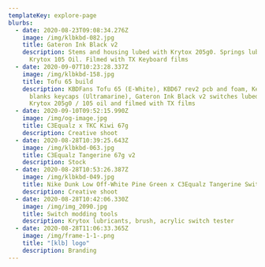 ```yaml
---
templateKey: explore-page
blurbs:
  - date: 2020-08-23T09:08:34.276Z
    image: /img/klbkbd-082.jpg
    title: Gateron Ink Black v2
    description: Stems and housing lubed with Krytox 205g0. Springs lubed with
      Krytox 105 Oil. Filmed with TX Keyboard films
  - date: 2020-09-07T10:23:28.337Z
    image: /img/klbkbd-158.jpg
    title: Tofu 65 build
    description: KBDFans Tofu 65 (E-White), KBD67 rev2 pcb and foam, Keyreative ABS
      blanks keycaps (Ultramarine), Gateron Ink Black v2 switches lubed with
      Krytox 205g0 / 105 oil and filmed with TX films
  - date: 2020-09-10T09:52:15.990Z
    image: /img/og-image.jpg
    title: C3Equalz x TKC Kiwi 67g
    description: Creative shoot
  - date: 2020-08-28T10:39:25.643Z
    image: /img/klbkbd-063.jpg
    title: C3Equalz Tangerine 67g v2
    description: Stock
  - date: 2020-08-28T10:53:26.387Z
    image: /img/klbkbd-049.jpg
    title: Nike Dunk Low Off-White Pine Green x C3Equalz Tangerine Switch
    description: Creative shoot
  - date: 2020-08-28T10:42:06.330Z
    image: /img/img_2090.jpg
    title: Switch modding tools
    description: Krytox lubricants, brush, acrylic switch tester
  - date: 2020-08-28T11:06:33.365Z
    image: /img/frame-1-1-.png
    title: "[klb] logo"
    description: Branding
---
```

